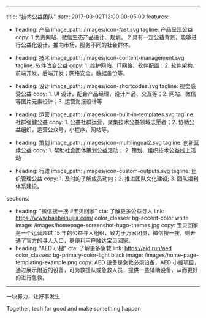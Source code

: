   ---
title: "技术公益团队"
date: 2017-03-02T12:00:00-05:00
features:
  - heading: 产品
    image_path: /images/icon-fast.svg
    tagline: 产品呈现公益
    copy: 1.负责网站、微信生态产品设计、规划。 2.具有一定公益背景，能够进行公益化设计，推向市场，服务不同的社会群体。

  - heading: 技术
    image_path: /images/icon-content-management.svg
    tagline: 软件改变公益
    copy: 1. 维护网站，IT网络、软件配置；2. 软件架构，前端开发，后端开发；网络安全，数据备份等。

  - heading: 设计
    image_path: /images/icon-shortcodes.svg
    tagline: 视觉感受公益
    copy: 1. UI 设计，配合产品经理，设计产品、交互等；2. 网站、微信等图片元素设计；3. 运营海报设计等

  - heading: 运营
    image_path: /images/icon-built-in-templates.svg
    tagline: 社群强健公益
    copy: 1. 公益社群运营，聚集技术公益领域志愿者；2. 协助公益组织，运营公众号，小程序，网站等。 

  - heading: 策划
    image_path: /images/icon-multilingual2.svg
    tagline: 创新延续公益
    copy: 1. 帮助社会团体策划公益活动； 2. 策划、组织技术公益线上活动

  - heading: 行政
    image_path: /images/icon-custom-outputs.svg
    tagline: 组织管理公益
    copy: 1. 及时的了解成员动向；2. 推进团队文化建设; 3. 团队福利体系建设。

sections:
  - heading: "微信搜一搜 #宝贝回家"
    cta: 了解更多公益寻人
    link: https://www.baobeihuijia.com/
    color_classes: bg-accent-color white
    image: /images/homepage-screenshot-hugo-themes.jpg
    copy: 宝贝回家是一个运营超过 15 年的公益寻人组织，致力于万家团员，微信搜一搜，则开通了官方的寻人入口，更便利用户触达宝贝回家。
  - heading: "AED 小搜"
    cta: 了解更多急救
    link: https://aid.run/aed
    color_classes: bg-primary-color-light black
    image: /images/home-page-templating-example.png
    copy: AED 设备是急救必须设备，AED 小搜项目，通过展示附近的设备，可为救援队或急救人员，提供一些辅助设备，从而更好的进行急救。
---

一块努力，让好事发生

Together, tech for good and make something happen